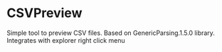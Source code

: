 # CSVPreview
Simple tool to preview CSV files. Based on GenericParsing.1.5.0 library.
Integrates with explorer right click menu

